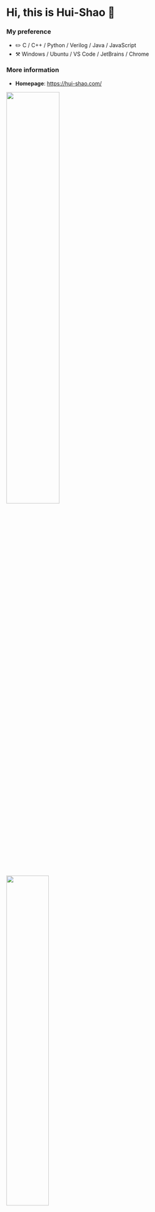 # Hi, this is Hui-Shao :wave:

### My preference

- :pencil2: C / C++ / Python / Verilog / Java / JavaScript
- :hammer_and_pick: Windows / Ubuntu / VS Code / JetBrains / Chrome

### More information

- **Homepage**: <https://hui-shao.com/>

<p align="left">
  <img width="52.5%" src="https://github-readme-stats-hui-shao.vercel.app/api?username=hui-shao&card_width=500&show_icons=true&count_private=true&include_all_commits=true&title_color=006df9&icon_color=f3437a&bg_color=32,ccffd8,9effe9,75eaff">
  <img width="47%" src="https://github-readme-stats-hui-shao.vercel.app/api/top-langs/?username=hui-shao&langs_count=6&layout=compact&card_width=374">
</p>

### Extra Pins
<p align="left">
  <a href="https://github.com/hui-shao/python-webspider"><img width="49.5%" src="https://github-readme-stats-hui-shao.vercel.app/api/pin?username=hui-shao&repo=python-webspider"></a>
  <a href="https://github.com/hui-shao/AlwaysOnNumLock"><img width="49.5%" src="https://github-readme-stats-hui-shao.vercel.app/api/pin?username=hui-shao&repo=AlwaysOnNumLock"></a>
  <a href="https://github.com/hui-shao/StartMenuButtonHider"><img width="49.5%" src="https://github-readme-stats-hui-shao.vercel.app/api/pin?username=hui-shao&repo=StartMenuButtonHider"></a>
  <a href="https://github.com/hui-shao/Xshell7_Xftp7_Mod"><img width="49.5%" src="https://github-readme-stats-hui-shao.vercel.app/api/pin?username=hui-shao&repo=Xshell7_Xftp7_Mod"></a>
</p>
